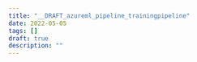 ```yaml
---
title: "__DRAFT_azureml_pipeline_trainingpipeline"
date: 2022-05-05
tags: []
draft: true
description: ""
---
```

